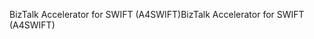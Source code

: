 <span data-ttu-id="a776f-101">BizTalk Accelerator for SWIFT (A4SWIFT)</span><span class="sxs-lookup"><span data-stu-id="a776f-101">BizTalk Accelerator for SWIFT (A4SWIFT)</span></span>